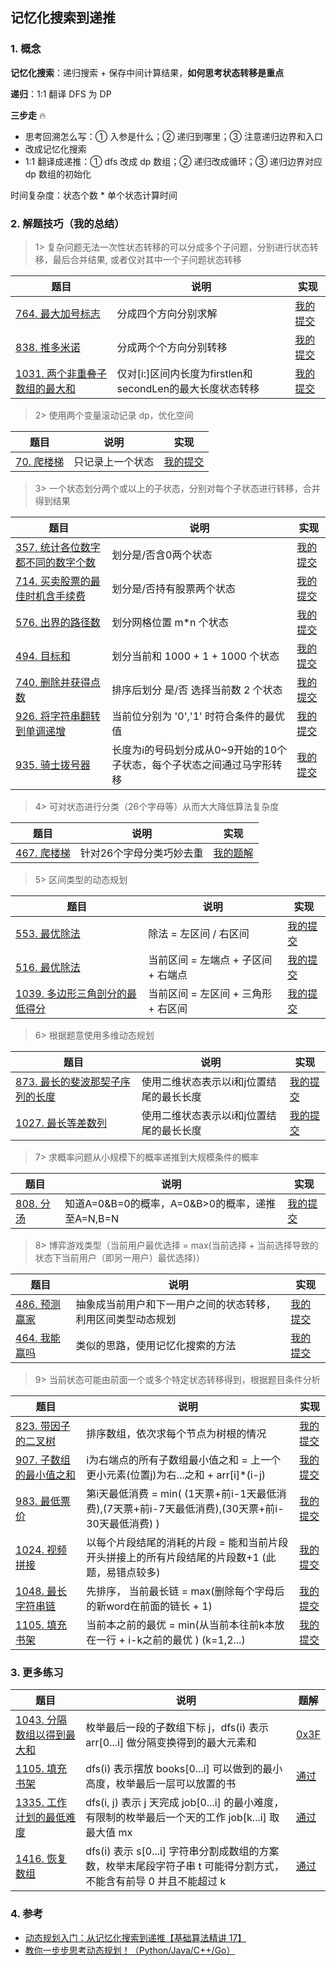 ## 记忆化搜索到递推

### 1. 概念

**记忆化搜索**：递归搜索 + 保存中间计算结果，**如何思考状态转移是重点**

**递归**：1:1 翻译 DFS 为 DP


**三步走** :fire:

- 思考回溯怎么写：① 入参是什么；② 递归到哪里；③ 注意递归边界和入口
- 改成记忆化搜索
- 1:1 翻译成递推：① dfs 改成 dp 数组；② 递归改成循环；③ 递归边界对应 dp 数组的初始化

时间复杂度：状态个数 * 单个状态计算时间



### 2. 解题技巧（我的总结）

> 1> 复杂问题无法一次性状态转移的可以分成多个子问题，分别进行状态转移，最后合并结果, 或者仅对其中一个子问题状态转移
> 
| 题目                                                                         | 说明                                      | 实现                                                                            |
|----------------------------------------------------------------------------|-----------------------------------------|-------------------------------------------------------------------------------|
| [764. 最大加号标志](https://leetcode.cn/problems/largest-plus-sign/description/) | 分成四个方向分别求解                              | [我的提交](https://leetcode.cn/problems/largest-plus-sign/submissions/473771185/) |
| [838. 推多米诺](https://leetcode.cn/problems/push-dominoes/description/)   | 分成两个个方向分别转移                             | [我的提交](https://leetcode.cn/problems/push-dominoes/submissions/476039969/) |
| [1031. 两个非重叠子数组的最大和](https://leetcode.cn/problems/maximum-sum-of-two-non-overlapping-subarrays/description/)   | 仅对[i:]区间内长度为firstlen和secondLen的最大长度状态转移 | [我的提交](https://leetcode.cn/problems/maximum-sum-of-two-non-overlapping-subarrays/submissions/477055048/) |

> 2> 使用两个变量滚动记录 dp，优化空间
>
| 题目          | 说明       | 实现                                                                            |
|-------------|----------|-------------------------------------------------------------------------------|
| [70. 爬楼梯](https://leetcode.cn/problems/climbing-stairs/description/) | 只记录上一个状态 | [我的提交](https://leetcode.cn/problems/climbing-stairs/submissions/464582419/) |


> 3> 一个状态划分两个或以上的子状态，分别对每个子状态进行转移，合并得到结果
>
| 题目                                                                                                             | 说明                                     | 实现                                                                            |
|----------------------------------------------------------------------------------------------------------------|----------------------------------------|-------------------------------------------------------------------------------|
| [357. 统计各位数字都不同的数字个数](https://leetcode.cn/problems/count-numbers-with-unique-digits/description/)              | 划分是/否含0两个状态                            | [我的提交](https://leetcode.cn/problems/count-numbers-with-unique-digits/submissions/473822249/) |
| [714. 买卖股票的最佳时机含手续费](https://leetcode.cn/problems/best-time-to-buy-and-sell-stock-with-transaction-fee/description/) | 划分是/否持有股票两个状态                          | [我的提交](https://leetcode.cn/problems/best-time-to-buy-and-sell-stock-with-transaction-fee/submissions/466212396/) |
| [576. 出界的路径数](https://leetcode.cn/problems/out-of-boundary-paths/description/)                                 | 划分网格位置 m*n 个状态                         | [我的提交](https://leetcode.cn/problems/out-of-boundary-paths/submissions/474130421/) |
| [494. 目标和](https://leetcode.cn/problems/target-sum/)                                                           | 划分当前和 1000 + 1 + 1000 个状态              | [我的提交](https://leetcode.cn/problems/target-sum/submissions/474145931/) |
| [740. 删除并获得点数](https://leetcode.cn/problems/delete-and-earn/description/)                                      | 排序后划分 是/否 选择当前数 2 个状态                  | [我的提交](https://leetcode.cn/problems/delete-and-earn/submissions/474333479/) |
| [926. 将字符串翻转到单调递增](https://leetcode.cn/problems/flip-string-to-monotone-increasing/description/) | 当前位分别为 '0','1' 时符合条件的最优值               | [我的提交](https://leetcode.cn/problems/flip-string-to-monotone-increasing/submissions/476950683/) |
| [935. 骑士拨号器](https://leetcode.cn/problems/knight-dialer/description/) | 长度为i的号码划分成从0~9开始的10个子状态，每个子状态之间通过马字形转移 | [我的提交](https://leetcode.cn/problems/knight-dialer/submissions/476959108/) |

> 4> 可对状态进行分类（26个字母等）从而大大降低算法复杂度
>
| 题目                                                                    | 说明            | 实现                                                                          |
|-----------------------------------------------------------------------|---------------|-----------------------------------------------------------------------------|
| [467. 爬楼梯](https://leetcode.cn/problems/unique-substrings-in-wraparound-string/description/) | 针对26个字母分类巧妙去重 | [我的题解](https://leetcode.cn/problems/unique-substrings-in-wraparound-string/solutions/2481172/ji-lu-26ge-zi-mu-jie-wei-de-zi-chuan-de-4v1uf/) |

> 5> 区间类型的动态规划
>
| 题目                                                                                | 说明                     | 实现                                                                            |
|-----------------------------------------------------------------------------------|------------------------|-------------------------------------------------------------------------------|
| [553. 最优除法](https://leetcode.cn/problems/optimal-division/submissions/474107247/) | 除法 = 左区间 / 右区间         | [我的提交](https://leetcode.cn/problems/optimal-division/submissions/474107247/) |
| [516. 最优除法](https://leetcode.cn/problems/longest-palindromic-subsequence/description/) | 当前区间 = 左端点 + 子区间 + 右端点 | [我的提交](https://leetcode.cn/problems/longest-palindromic-subsequence/submissions/474136039/) |
| [1039. 多边形三角剖分的最低得分](https://leetcode.cn/problems/minimum-score-triangulation-of-polygon/description/) | 当前区间 = 左区间 + 三角形 + 右区间 | [我的提交](https://leetcode.cn/problems/minimum-score-triangulation-of-polygon/submissions/477127316/) |

> 6> 根据题意使用多维动态规划
>
| 题目          | 说明                    | 实现                                                                            |
|-------------|-----------------------|-------------------------------------------------------------------------------|
| [873. 最长的斐波那契子序列的长度](https://leetcode.cn/problems/length-of-longest-fibonacci-subsequence/description/) | 使用二维状态表示以i和j位置结尾的最长长度 | [我的提交](https://leetcode.cn/problems/length-of-longest-fibonacci-subsequence/submissions/475668428/) |
| [1027. 最长等差数列](https://leetcode.cn/problems/longest-arithmetic-subsequence/description/) | 使用二维状态表示以i和j位置结尾的最长长度 | [我的提交](https://leetcode.cn/problems/longest-arithmetic-subsequence/submissions/477005039/) |

> 7> 求概率问题从小规模下的概率递推到大规模条件的概率
>
| 题目                                                                                           | 说明                                 | 实现                                                                            |
|----------------------------------------------------------------------------------------------|------------------------------------|-------------------------------------------------------------------------------|
| [808. 分汤](https://leetcode.cn/problems/soup-servings/description/) | 知道A=0&B=0的概率，A=0&B>0的概率，递推至A=N,B=N | [我的提交](https://leetcode.cn/problems/soup-servings/submissions/475925300/) |

> 8> 博弈游戏类型（当前用户最优选择 = max(当前选择 + 当前选择导致的状态下当前用户（即另一用户）最优选择)）
>
| 题目                                                                        | 说明                             | 实现                                                                            |
|---------------------------------------------------------------------------|--------------------------------|-------------------------------------------------------------------------------|
| [486. 预测赢家](https://leetcode.cn/problems/predict-the-winner/description/) | 抽象成当前用户和下一用户之间的状态转移，利用区间类型动态规划 | [我的提交](https://leetcode.cn/problems/predict-the-winner/submissions/476010042/) |
| [464. 我能赢吗](https://leetcode.cn/problems/can-i-win/description/) | 类似的思路，使用记忆化搜索的方法  | [我的提交](https://leetcode.cn/problems/can-i-win/submissions/466755816/) |

> 9> 当前状态可能由前面一个或多个特定状态转移得到，根据题目条件分析
>
| 题目                                                                             | 说明                                                                | 实现                                                                            |
|--------------------------------------------------------------------------------|-------------------------------------------------------------------|-------------------------------------------------------------------------------|
| [823. 带因子的二叉树](https://leetcode.cn/problems/binary-trees-with-factors/description/) | 排序数组，依次求每个节点为树根的情况                                                | [我的提交](https://leetcode.cn/problems/binary-trees-with-factors/submissions/476022723/) |
| [907. 子数组的最小值之和](https://leetcode.cn/problems/sum-of-subarray-minimums/description/) | i为右端点的所有子数组最小值之和 = 上一个更小元素(位置j)为右...之和 + arr[i]*(i-j)             | [我的提交](https://leetcode.cn/problems/sum-of-subarray-minimums/submissions/476941357/) |
| [983. 最低票价](https://leetcode.cn/problems/minimum-cost-for-tickets/description/) | 第i天最低消费 = min( (1天票+前i-1天最低消费),(7天票+前i-7天最低消费),(30天票+前i-30天最低消费) ) | [我的提交](https://leetcode.cn/problems/minimum-cost-for-tickets/submissions/476968274/) |
| [1024. 视频拼接](https://leetcode.cn/problems/video-stitching/description/) | 以每个片段结尾的消耗的片段 = 能和当前片段开头拼接上的所有片段结尾的片段数+1 (此题，易错点较多)               | [我的提交](https://leetcode.cn/problems/video-stitching/submissions/476996686/) |
| [1048. 最长字符串链](https://leetcode.cn/problems/longest-string-chain/description/) | 先排序， 当前最长链 = max(删除每个字母后的新word在前面的链长 + 1)                         | [我的提交](https://leetcode.cn/problems/longest-string-chain/submissions/477134593/) |
| [1105. 填充书架](https://leetcode.cn/problems/filling-bookcase-shelves/description/) | 当前本之前的最优 = min(从当前本往前k本放在一行 + i-k之前的最优 ) (k=1,2...)               | [我的提交](https://leetcode.cn/problems/filling-bookcase-shelves/submissions/477244807/) |


### 3. 更多练习

| 题目                                                         | 说明                                                         | 题解                                                         |
| ------------------------------------------------------------ | ------------------------------------------------------------ | ------------------------------------------------------------ |
| [1043. 分隔数组以得到最大和](https://leetcode.cn/problems/partition-array-for-maximum-sum/) | 枚举最后一段的子数组下标 j，dfs(i) 表示 arr[0...i] 做分隔变换得到的最大元素和 | [0x3F](https://leetcode.cn/problems/partition-array-for-maximum-sum/solution/jiao-ni-yi-bu-bu-si-kao-dong-tai-gui-hua-rq5i/) |
| [1105. 填充书架](https://leetcode.cn/problems/filling-bookcase-shelves/) | dfs(i) 表示摆放 books[0...i] 可以做到的最小高度，枚举最后一层可以放置的书 | [通过](https://leetcode.cn/submissions/detail/426015835/)    |
| [1335. 工作计划的最低难度](https://leetcode.cn/problems/minimum-difficulty-of-a-job-schedule/) | dfs(i, j) 表示 j 天完成 job[0...i] 的最小难度，有限制的枚举最后一个天的工作 job[k...i] 取最大值 mx | [通过](https://leetcode.cn/submissions/detail/433036520/)    |
| [1416. 恢复数组](https://leetcode.cn/problems/restore-the-array/) | dfs(i) 表示 s[0...i] 字符串分割成数组的方案数，枚举末尾段字符子串 t 可能得分割方式，不能含有前导 0 并且不能超过 k | [通过](https://leetcode.cn/submissions/detail/427057510/)    |




### 4. 参考

- [动态规划入门：从记忆化搜索到递推【基础算法精讲 17】](https://www.bilibili.com/video/BV1Xj411K7oF)
- [教你一步步思考动态规划！（Python/Java/C++/Go）](https://leetcode.cn/problems/partition-array-for-maximum-sum/solution/jiao-ni-yi-bu-bu-si-kao-dong-tai-gui-hua-rq5i/)

